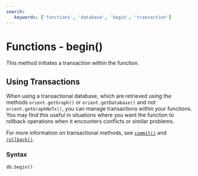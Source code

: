 ```yaml
---
search:
   keywords: ['functions', 'database', 'begin', 'transaction']
---
```


# Functions - begin()

This method initiates a transaction within the function.

## Using Transactions

When using a transactional database, which are retrieved using the methods `orient.getGraph()` or `orient.getDatabase()` and not `orient.getGraphNoTx()`, you can manage transactions within your functions.  You may find this useful in situations where you want the function to rollback operations when it encounters conflicts or similar problems.

For more information on transactional methods, see [`commit()`](Functions-Database-commit.md) and [`rollback()`](Functions-Database-rollback.md).

### Syntax

```
db.begin()
```


